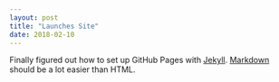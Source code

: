 ```yaml
---
layout: post
title: "Launches Site"
date: 2018-02-10
---
```


Finally figured out how to set up GitHub Pages with [Jekyll](http://jekyllrb.com).
[Markdown](https://daringfireball.net/projects/markdown/) should be a
lot easier than HTML.
